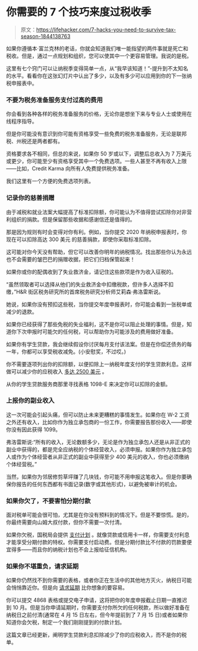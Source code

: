 # 你需要的 7 个技巧来度过税收季

> 原文：<https://lifehacker.com/7-hacks-you-need-to-survive-tax-season-1844138763>

如果你遵循本·富兰克林的老话，你就会知道我们唯一能指望的两件事就是死亡和税收。但是，通过一点规划和组织，您可以使其中一个更容易管理。我说的是税。

这里有七个窍门可以让纳税季变得简单一点，从“我早该知道！”-提升到不太知名的水平。看看你在这张幻灯片中认出了多少，以及有多少可以应用到你的下一张纳税申报表中。

### 不要为税务准备服务支付过高的费用

你会看到各种各样的税务准备服务的价格，无论你是想坐下来与专业人士或使用在线程序指导。

但是你可能没有意识到你可能有资格享受一些免费的税务准备服务，无论是联邦税、州税还是两者都有。

资格要求各不相同，但总的来说，如果你 50 岁或以下，调整后总收入为 7 万美元或更少，你可能至少有资格享受其中一个免费选项。一些人甚至不再有收入上限——比如，Credit Karma 向所有人免费提供税务准备。

我们这里有一个方便的免费选项列表。

### 记录你的慈善捐赠

由于减税和就业法案大幅提高了标准扣除额，你可能认为不值得尝试扣除你对非营利组织的捐款。但是保留那些收据和感谢信还是值得的。

那是因为规则有时会变得对你有利。例如，当你提交 2020 年纳税申报表时，你现在可以扣除高达 300 美元 的慈善捐款，即使你采取标准扣除。

这可能对你今天没有帮助，但它可以改善你明年的纳税情况。找出那些你认为永远也不会需要的皱巴巴的捐赠收据，把它们归档保管起来！

如果你或你的配偶收到了失业救济金，请记住这些款项是作为收入征税的。

“虽然领取者可以选择从他们的失业救济金中扣缴税款，但许多人选择不扣缴，”H&R 街区税务研究所的首席税务研究分析师艾莉森·弗洛雷斯说。

她说，如果你没有预扣这些税，当你提交年度申报表时，你可能会看到一张税单或减少的退款。

如果你已经获得了那些免税的失业福利，这不是你可以阻止处理的事情。但是，知道你下次申报时可能欠的任何税，可以帮助你为可能涉及的费用做好准备。

如果你有学生贷款，我会继续假设你讨厌每月支付该法案。但是在你偿还债务的每一年，你都可以享受税收减免。(小安慰奖，不过哎。)

你不需要逐项列出你的扣除额，以便扣除上一纳税年度支付的学生贷款利息。这样做可以减少你的应税收入 [多达 2500 美元](https://twocents.lifehacker.com/psa-don-t-forget-to-deduct-your-student-loan-interest-1792311071) 。

从你的学生贷款服务商那里寻找表格 1098-E 来决定你可以扣除的金额。

### 上报你的副业收入

这一次可能会引起头痛，但可以防止未来更糟糕的事情发生。如果你在 W-2 工资之外还有收入，比如你作为独立承包商的一份工作，你需要报告那份收入——即使你没有因此获得 1099。

弗洛雷斯说:“所有的收入，无论数额多少，无论是作为独立承包人还是从非正式的副业中获得的，都是完全应纳税的个体经营收入，必须申报。如果你作为独立承包人或作为个体经营者从非正式的副业中获得至少 400 美元的收入，你也必须缴纳个体经营税。”

当然，如果你为邻居修剪草坪赚了几块钱，你可能不用申报这笔收入。但是你要确保你报告的任何东西都有书面记录(数字或其他形式)，以避免被审计的机会。

### **如果你欠了**，不要害怕分期付款

面对税单可能会很可怕，尤其是在你没有预料到的情况下。但是不要惊慌。是的，你最终需要向山姆大叔付款，但你不需要一次付清。

如果你欠税，国税局会提供 [支付计划](https://twocents.lifehacker.com/what-to-do-if-you-owe-taxes-this-year-1832730331) 。就像贷款或信用卡一样，你需要支付利息才能享受分期付款的特权。你需要支付启动费。但是分期付款比不付款的罚款要便宜得多——而且你的纳税计划也不会上报给征信机构。

### 如果你不堪重负，请求延期

如果你仍然找不到你需要的表格，或者你正在生活中的其他地方灭火，纳税日可能会悄悄靠近你。但是向 [请求延期](https://twocents.lifehacker.com/if-you-request-a-tax-extension-you-still-have-to-pay-b-1844055288) 比你想象的要容易。

你可以提交 4868 表格或提交电子申请，这将把你的年度申报截止日期一直推迟到 10 月。但是当你申请延期时，你需要支付你所欠的任何税款，所以做好准备在纳税日之前付清(通常在 4 月 15 日左右，但今年提前到了 7 月 15 日)或者如果你知道你会欠税，制定一个我们刚刚提到的付款计划。

这篇文章已经更新，阐明学生贷款利息扣除减少了你的应税收入，而不是你的税单。